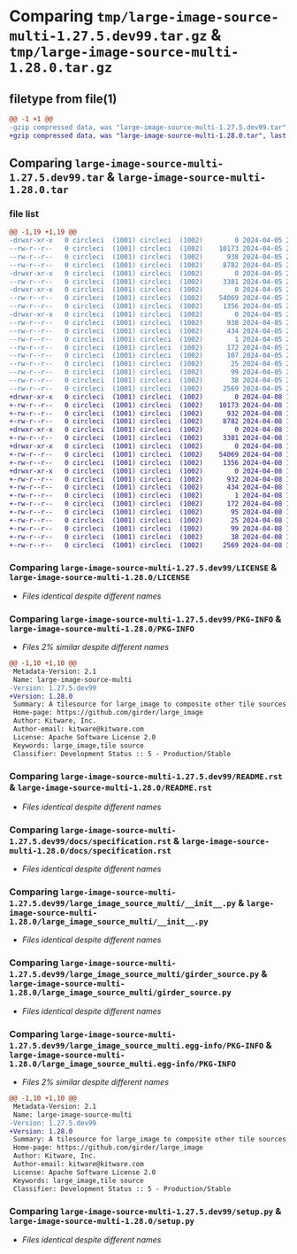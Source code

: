 # Comparing `tmp/large-image-source-multi-1.27.5.dev99.tar.gz` & `tmp/large-image-source-multi-1.28.0.tar.gz`

## filetype from file(1)

```diff
@@ -1 +1 @@
-gzip compressed data, was "large-image-source-multi-1.27.5.dev99.tar", last modified: Fri Apr  5 20:18:43 2024, max compression
+gzip compressed data, was "large-image-source-multi-1.28.0.tar", last modified: Mon Apr  8 14:10:28 2024, max compression
```

## Comparing `large-image-source-multi-1.27.5.dev99.tar` & `large-image-source-multi-1.28.0.tar`

### file list

```diff
@@ -1,19 +1,19 @@
-drwxr-xr-x   0 circleci  (1001) circleci  (1002)        0 2024-04-05 20:18:43.054509 large-image-source-multi-1.27.5.dev99/
--rw-r--r--   0 circleci  (1001) circleci  (1002)    10173 2024-04-05 20:18:42.000000 large-image-source-multi-1.27.5.dev99/LICENSE
--rw-r--r--   0 circleci  (1001) circleci  (1002)      938 2024-04-05 20:18:43.054509 large-image-source-multi-1.27.5.dev99/PKG-INFO
--rw-r--r--   0 circleci  (1001) circleci  (1002)     8782 2024-04-05 20:18:42.000000 large-image-source-multi-1.27.5.dev99/README.rst
-drwxr-xr-x   0 circleci  (1001) circleci  (1002)        0 2024-04-05 20:18:43.054509 large-image-source-multi-1.27.5.dev99/docs/
--rw-r--r--   0 circleci  (1001) circleci  (1002)     3381 2024-04-05 20:15:35.000000 large-image-source-multi-1.27.5.dev99/docs/specification.rst
-drwxr-xr-x   0 circleci  (1001) circleci  (1002)        0 2024-04-05 20:18:43.054509 large-image-source-multi-1.27.5.dev99/large_image_source_multi/
--rw-r--r--   0 circleci  (1001) circleci  (1002)    54069 2024-04-05 20:15:35.000000 large-image-source-multi-1.27.5.dev99/large_image_source_multi/__init__.py
--rw-r--r--   0 circleci  (1001) circleci  (1002)     1356 2024-04-05 20:15:35.000000 large-image-source-multi-1.27.5.dev99/large_image_source_multi/girder_source.py
-drwxr-xr-x   0 circleci  (1001) circleci  (1002)        0 2024-04-05 20:18:43.054509 large-image-source-multi-1.27.5.dev99/large_image_source_multi.egg-info/
--rw-r--r--   0 circleci  (1001) circleci  (1002)      938 2024-04-05 20:18:42.000000 large-image-source-multi-1.27.5.dev99/large_image_source_multi.egg-info/PKG-INFO
--rw-r--r--   0 circleci  (1001) circleci  (1002)      434 2024-04-05 20:18:43.000000 large-image-source-multi-1.27.5.dev99/large_image_source_multi.egg-info/SOURCES.txt
--rw-r--r--   0 circleci  (1001) circleci  (1002)        1 2024-04-05 20:18:42.000000 large-image-source-multi-1.27.5.dev99/large_image_source_multi.egg-info/dependency_links.txt
--rw-r--r--   0 circleci  (1001) circleci  (1002)      172 2024-04-05 20:18:42.000000 large-image-source-multi-1.27.5.dev99/large_image_source_multi.egg-info/entry_points.txt
--rw-r--r--   0 circleci  (1001) circleci  (1002)      107 2024-04-05 20:18:42.000000 large-image-source-multi-1.27.5.dev99/large_image_source_multi.egg-info/requires.txt
--rw-r--r--   0 circleci  (1001) circleci  (1002)       25 2024-04-05 20:18:42.000000 large-image-source-multi-1.27.5.dev99/large_image_source_multi.egg-info/top_level.txt
--rw-r--r--   0 circleci  (1001) circleci  (1002)       99 2024-04-05 20:15:35.000000 large-image-source-multi-1.27.5.dev99/pyproject.toml
--rw-r--r--   0 circleci  (1001) circleci  (1002)       38 2024-04-05 20:18:43.054509 large-image-source-multi-1.27.5.dev99/setup.cfg
--rw-r--r--   0 circleci  (1001) circleci  (1002)     2569 2024-04-05 20:15:35.000000 large-image-source-multi-1.27.5.dev99/setup.py
+drwxr-xr-x   0 circleci  (1001) circleci  (1002)        0 2024-04-08 14:10:28.714021 large-image-source-multi-1.28.0/
+-rw-r--r--   0 circleci  (1001) circleci  (1002)    10173 2024-04-08 14:10:28.000000 large-image-source-multi-1.28.0/LICENSE
+-rw-r--r--   0 circleci  (1001) circleci  (1002)      932 2024-04-08 14:10:28.714021 large-image-source-multi-1.28.0/PKG-INFO
+-rw-r--r--   0 circleci  (1001) circleci  (1002)     8782 2024-04-08 14:10:28.000000 large-image-source-multi-1.28.0/README.rst
+drwxr-xr-x   0 circleci  (1001) circleci  (1002)        0 2024-04-08 14:10:28.714021 large-image-source-multi-1.28.0/docs/
+-rw-r--r--   0 circleci  (1001) circleci  (1002)     3381 2024-04-08 14:07:18.000000 large-image-source-multi-1.28.0/docs/specification.rst
+drwxr-xr-x   0 circleci  (1001) circleci  (1002)        0 2024-04-08 14:10:28.714021 large-image-source-multi-1.28.0/large_image_source_multi/
+-rw-r--r--   0 circleci  (1001) circleci  (1002)    54069 2024-04-08 14:07:18.000000 large-image-source-multi-1.28.0/large_image_source_multi/__init__.py
+-rw-r--r--   0 circleci  (1001) circleci  (1002)     1356 2024-04-08 14:07:18.000000 large-image-source-multi-1.28.0/large_image_source_multi/girder_source.py
+drwxr-xr-x   0 circleci  (1001) circleci  (1002)        0 2024-04-08 14:10:28.714021 large-image-source-multi-1.28.0/large_image_source_multi.egg-info/
+-rw-r--r--   0 circleci  (1001) circleci  (1002)      932 2024-04-08 14:10:28.000000 large-image-source-multi-1.28.0/large_image_source_multi.egg-info/PKG-INFO
+-rw-r--r--   0 circleci  (1001) circleci  (1002)      434 2024-04-08 14:10:28.000000 large-image-source-multi-1.28.0/large_image_source_multi.egg-info/SOURCES.txt
+-rw-r--r--   0 circleci  (1001) circleci  (1002)        1 2024-04-08 14:10:28.000000 large-image-source-multi-1.28.0/large_image_source_multi.egg-info/dependency_links.txt
+-rw-r--r--   0 circleci  (1001) circleci  (1002)      172 2024-04-08 14:10:28.000000 large-image-source-multi-1.28.0/large_image_source_multi.egg-info/entry_points.txt
+-rw-r--r--   0 circleci  (1001) circleci  (1002)       95 2024-04-08 14:10:28.000000 large-image-source-multi-1.28.0/large_image_source_multi.egg-info/requires.txt
+-rw-r--r--   0 circleci  (1001) circleci  (1002)       25 2024-04-08 14:10:28.000000 large-image-source-multi-1.28.0/large_image_source_multi.egg-info/top_level.txt
+-rw-r--r--   0 circleci  (1001) circleci  (1002)       99 2024-04-08 14:07:18.000000 large-image-source-multi-1.28.0/pyproject.toml
+-rw-r--r--   0 circleci  (1001) circleci  (1002)       38 2024-04-08 14:10:28.714021 large-image-source-multi-1.28.0/setup.cfg
+-rw-r--r--   0 circleci  (1001) circleci  (1002)     2569 2024-04-08 14:07:18.000000 large-image-source-multi-1.28.0/setup.py
```

### Comparing `large-image-source-multi-1.27.5.dev99/LICENSE` & `large-image-source-multi-1.28.0/LICENSE`

 * *Files identical despite different names*

### Comparing `large-image-source-multi-1.27.5.dev99/PKG-INFO` & `large-image-source-multi-1.28.0/PKG-INFO`

 * *Files 2% similar despite different names*

```diff
@@ -1,10 +1,10 @@
 Metadata-Version: 2.1
 Name: large-image-source-multi
-Version: 1.27.5.dev99
+Version: 1.28.0
 Summary: A tilesource for large_image to composite other tile sources
 Home-page: https://github.com/girder/large_image
 Author: Kitware, Inc.
 Author-email: kitware@kitware.com
 License: Apache Software License 2.0
 Keywords: large_image,tile source
 Classifier: Development Status :: 5 - Production/Stable
```

### Comparing `large-image-source-multi-1.27.5.dev99/README.rst` & `large-image-source-multi-1.28.0/README.rst`

 * *Files identical despite different names*

### Comparing `large-image-source-multi-1.27.5.dev99/docs/specification.rst` & `large-image-source-multi-1.28.0/docs/specification.rst`

 * *Files identical despite different names*

### Comparing `large-image-source-multi-1.27.5.dev99/large_image_source_multi/__init__.py` & `large-image-source-multi-1.28.0/large_image_source_multi/__init__.py`

 * *Files identical despite different names*

### Comparing `large-image-source-multi-1.27.5.dev99/large_image_source_multi/girder_source.py` & `large-image-source-multi-1.28.0/large_image_source_multi/girder_source.py`

 * *Files identical despite different names*

### Comparing `large-image-source-multi-1.27.5.dev99/large_image_source_multi.egg-info/PKG-INFO` & `large-image-source-multi-1.28.0/large_image_source_multi.egg-info/PKG-INFO`

 * *Files 2% similar despite different names*

```diff
@@ -1,10 +1,10 @@
 Metadata-Version: 2.1
 Name: large-image-source-multi
-Version: 1.27.5.dev99
+Version: 1.28.0
 Summary: A tilesource for large_image to composite other tile sources
 Home-page: https://github.com/girder/large_image
 Author: Kitware, Inc.
 Author-email: kitware@kitware.com
 License: Apache Software License 2.0
 Keywords: large_image,tile source
 Classifier: Development Status :: 5 - Production/Stable
```

### Comparing `large-image-source-multi-1.27.5.dev99/setup.py` & `large-image-source-multi-1.28.0/setup.py`

 * *Files identical despite different names*

